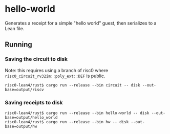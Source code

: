 # hello-world

Generates a receipt for a simple "hello world" guest, then serializes to a Lean file.

## Running

### Saving the circuit to disk

Note: this requires using a branch of risc0 where `risc0_circuit_rv32im::poly_ext::DEF` is public.

```console
risc0-lean4/rust$ cargo run --release --bin circuit -- disk --out-base=output/riscv
```

### Saving receipts to disk

```console
risc0-lean4/rust$ cargo run --release --bin hello-world -- disk --out-base=output/hello_world
risc0-lean4/rust$ cargo run --release --bin hw -- disk --out-base=output/hw
```
